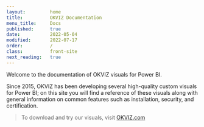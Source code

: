 ```yaml
---
layout:         home
title:          OKVIZ Documentation
menu_title:     Docs
published:      true
date:           2022-05-04
modified:       2022-07-17
order:          /
class:          front-site
next_reading:   true
---
```

Welcome to the documentation of OKVIZ visuals for Power BI.

Since 2015, OKVIZ has been developing several high-quality custom visuals for Power BI; on this site you will find a reference of these visuals along with general information on common features such as installation, security, and certification.

> To download and try our visuals, visit [OKVIZ.com](https://okviz.com)